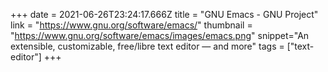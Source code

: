 +++
date = 2021-06-26T23:24:17.666Z
title = "GNU Emacs - GNU Project"
link = "https://www.gnu.org/software/emacs/"
thumbnail = "https://www.gnu.org/software/emacs/images/emacs.png"
snippet="An extensible, customizable, free/libre text editor — and more"
tags = ["text-editor"]
+++
